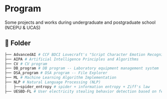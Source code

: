 # Program
Some projects and works during undergraduate and postgraduate school (NCEPU & UCAS)

## 📁 Folder

```bash
├── AdvancedAI # CCF BDCI Lovecraft's "Script Character Emotion Recognition" Competition Question
├── AIPA # Artificial Intelligence Principles and Algorithms
├── CV # CV program
├── DB_program # DB program -- Laboratory equipment management system
├── DSA_program # DSA program -- File Explorer
├── ML # Machine Learning Algorithm Implementation
├── NLP # Natural Language Processing (NLP)
│   ├──spider_entropy # spider + information entropy + Ziff's law
├── UESBD-FL # User electricity stealing behavior detection based on federated learning
```